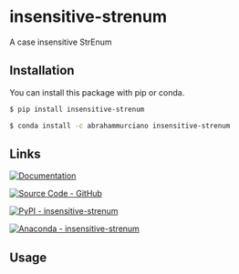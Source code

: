 # insensitive-strenum
A case insensitive StrEnum

## Installation

You can install this package with pip or conda.
```sh
$ pip install insensitive-strenum
```
```sh
$ conda install -c abrahammurciano insensitive-strenum
```

## Links

[![Documentation](https://img.shields.io/badge/Documentation-C61C3E?style=for-the-badge&logo=Read+the+Docs&logoColor=%23FFFFFF)](https://abrahammurciano.github.io/python-insensitive-strenum)

[![Source Code - GitHub](https://img.shields.io/badge/Source_Code-GitHub-181717?style=for-the-badge&logo=GitHub&logoColor=%23FFFFFF)](https://github.com/abrahammurciano/python-insensitive-strenum.git)

[![PyPI - insensitive-strenum](https://img.shields.io/badge/PyPI-insensitive_strenum-006DAD?style=for-the-badge&logo=PyPI&logoColor=%23FFD242)](https://pypi.org/project/insensitive-strenum/)

[![Anaconda - insensitive-strenum](https://img.shields.io/badge/Anaconda-insensitive_strenum-44A833?style=for-the-badge&logo=Anaconda&logoColor=%23FFFFFF)](https://anaconda.org/abrahammurciano/insensitive-strenum)

## Usage
